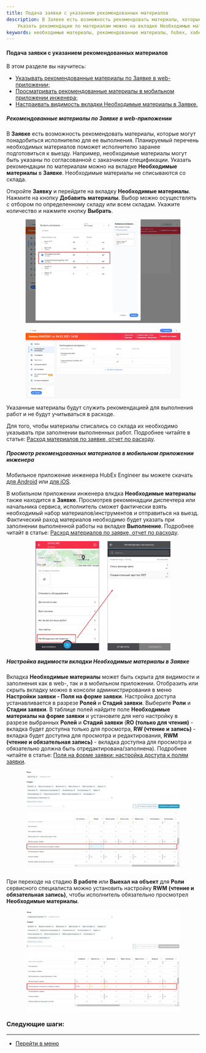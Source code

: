 ```yaml
---
title: Подача заявки с указанием рекомендованных материалов
description: В Заявке есть возможность рекомендовать материалы, которые могут понадобиться исполнителю для ее выполнения. Планируемый перечень необходимых материалов поможет исполнителю заранее подготовиться к выезду. Например, необходимые материалы могут быть указаны по согласованной с заказчиком спецификации.
    Указать рекомендации по материалам можно на вкладке Необходимые материалы в Заявке. Необходимые материалы не списываются со склада.
keywords: необходимые материалы, рекомендованные материалы, hubex, хабекс, хубекс, хабикс
---
```


#### Подача заявки с указанием рекомендованных материалов
В этом разделе вы научитесь:
<html>
<meta charset="utf-8">

<ul>
    <li><a href="#twrm">Указывать рекомендованные материалы по Заявке в web-приложении;</a></li>
    <li><a href="#mia">Просматривать рекомендованные материалы в мобильном приложении инженера; </a></li>
    <li><a href="#settings">Настраивать видимость вкладки Необходимые материалы в Заявке.</a></li>

</ul>
</html>
<body>
<h5 id="twrm">Рекомендованные материалы по Заявке в web-приложении</h5>


<p>В <strong>Заявке</strong> есть возможность рекомендовать материалы, которые могут понадобиться исполнителю для ее выполнения. Планируемый перечень необходимых материалов поможет исполнителю заранее подготовиться к выезду. Например, необходимые материалы могут быть указаны по согласованной с заказчиком спецификации.
    Указать рекомендации по материалам можно на вкладке <strong>Необходимые материалы</strong> в <strong>Заявке</strong>. Необходимые материалы не списываются со склада.</p>


<p>Откройте <strong>Заявку</strong> и перейдите на вкладку <strong>Необходимые материалы</strong>. Нажмите на кнопку
    <strong>Добавить материалы</strong>. Выбор можно
    осуществлять с отбором по определенному
    складу или всем складам. Укажите количество и нажмите кнопку <strong>Выбрать</strong>. </p>
<div>
    <img style="margin: 0 auto; display: block; max-width: 80%;"
         src="/attachments/images/FAQ/USER/TicketWithMaterials/MaterialsADD.jpg"/>
</div>
<p>
<div>
    <img style="margin: 0 auto; display: block; max-width: 80%;"
         src="/attachments/images/FAQ/USER/TicketWithMaterials/MaterialsADD2.jpg"/>
</div>
</p>

<P>Указанные материалы будут служить рекомендацией для выполнения работ и не будут учитываться в расходе.</P>
<p>Для того, чтобы материалы списались со склада их необходимо указывать при заполнении выполненных работ. Подробнее
    читайте в статье: <a href="https://wiki.hubex.ru/docs/FAQ/RU/user/Withdrawals.html">Расход материалов по заявке,
        отчет по
        расходу</a>.</p>


<h5 id="mia">Просмотр рекомендованных материалов в мобильном приложении инженера</h5>
<p>Мобильное приложение инженера HubEx Engineer вы можете скачать <a
        href="https://play.google.com/store/apps/details?id=ru.hubex.engineer">для Android</a> или <a
        href="https://apps.apple.com/ru/app/hubex-%D0%B4%D0%BB%D1%8F-%D1%81%D0%B5%D1%80%D0%B2%D0%B8%D1%81%D0%BD%D0%BE%D0%B9-%D1%81%D0%BB%D1%83%D0%B6%D0%B1%D1%8B/id1386688688">для
    iOS</a>.</p>
<p>В мобильном приложении инженера влкдка <strong>Необходимые материалы</strong> также находится в <strong>Заявке</strong>. Просмотрев рекоменадции диспечтера или начальника сервиса, исполнитель сможет фактически взять необходимый набор материалов/инструментов и отправиться на выезд. Фактический раход материалов необходимо будет указать при заполнении выполненной работы на вкладке <strong>Выполнение</strong>. Подробнее читайт в статье: <a href="https://wiki.hubex.ru/docs/FAQ/RU/user/Withdrawals.html">Расход материалов по заявке,
        отчет по
        расходу</a>.</p>

<div>
    <img style="margin: 0 auto; display: block; max-width: 70%;"
         src="/attachments/images/FAQ/USER/TicketWithMaterials/MobMat.jpg"/>
</div>



<h5 id="settings">Настройка видимости вкладки Необходимые материалы в Заявке</h5>

<p>Вкладка <strong>Необходимые материалы</strong> может быть скрыта для видимости и заполнения как в web-, так и в
    мобильном приложении. Отобразить или скрыть
    вкладку можно в консоли администрирования в меню <strong>Настройки заявки - Поля на форме заявки</strong>. Настройка
    доступа устанавливается в разрезе <strong>Ролей</strong>
    и <strong>Стадий заявки</strong>. Выберите <strong>Роли</strong> и <strong>Стадии заявки</strong>. В таблице полей
    найдите поле <strong>Необходимые материалы на форме заявки</strong> и установите для
    него настройку в разрезе
    выбранных <strong>Ролей</strong> и <strong>Стадий заявки</strong> (<strong>RO (только для чтения)</strong> - вкладка будет доступна только для просмотра, <strong>RW (чтение и запись)</strong> -
    вкладка будет доступна для просмотра и редактирования, <strong>RWM (чтение и обязательная запись)</strong> - вкладка доступна для
    просмотра и обязательно должна быть отредактирована/заполнена). Подробнее читайте в
    статье: <a
            href="https://wiki.hubex.ru/docs/FAQ/RU/admin/ElementsOfInterface.html">Поля на форме заявки: настройка
        доступа к полям заявки</a>.</p>
<div>
    <img style="margin: 0 auto; display: block; max-width: 80%;"
         src="/attachments/images/FAQ/USER/TicketWithMaterials/Roles.jpg"/>
</div>

<p>При переходе на стадию <strong>В работе</strong> или <strong>Выехал на объект</strong> для <strong>Роли</strong> сервисного
    специалиста можно установить настройку <strong>RWM (чтение и обязательная запись)</strong>, чтобы исполнитель обязательно просмотрел <strong>Необходимые материалы</strong>.</p>
<div>
    <img style="margin: 0 auto; display: block; max-width: 80%;"
         src="/attachments/images/FAQ/USER/TicketWithMaterials/Roles2.jpg"/>
</div>
</body>

### Следующие шаги:


___
- [Перейти в меню](http://wiki.hubex.ru)
